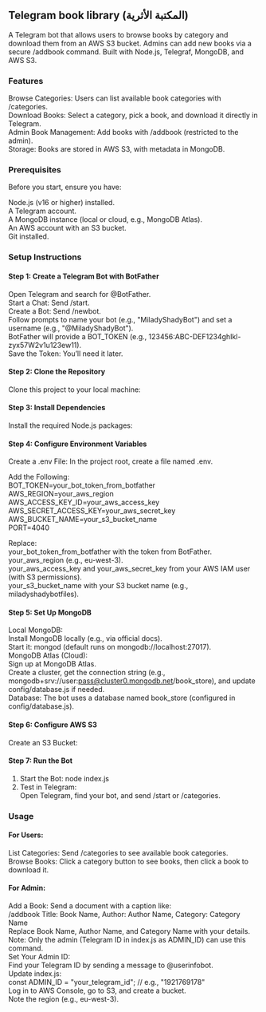 ## Telegram book library (المكتبة اﻷثرية)
A Telegram bot that allows users to browse books by category and download them from an AWS S3 bucket. Admins can add new books via a secure /addbook command. Built with Node.js, Telegraf, MongoDB, and AWS S3.

### Features
Browse Categories: Users can list available book categories with /categories.  
Download Books: Select a category, pick a book, and download it directly in Telegram.  
Admin Book Management: Add books with /addbook (restricted to the admin).  
Storage: Books are stored in AWS S3, with metadata in MongoDB.

### Prerequisites
Before you start, ensure you have:  

Node.js (v16 or higher) installed.  
A Telegram account.  
A MongoDB instance (local or cloud, e.g., MongoDB Atlas).  
An AWS account with an S3 bucket.  
Git installed.

### Setup Instructions
#### Step 1: Create a Telegram Bot with BotFather
Open Telegram and search for @BotFather.  
Start a Chat: Send /start.  
Create a Bot: Send /newbot.  
Follow prompts to name your bot (e.g., "MiladyShadyBot") and set a username (e.g., "@MiladyShadyBot").  
BotFather will provide a BOT_TOKEN (e.g., 123456:ABC-DEF1234ghIkl-zyx57W2v1u123ew11).  
Save the Token: You’ll need it later.

#### Step 2: Clone the Repository
Clone this project to your local machine:

#### Step 3: Install Dependencies
Install the required Node.js packages:

#### Step 4: Configure Environment Variables
Create a .env File: In the project root, create a file named .env.  

Add the Following:  
BOT_TOKEN=your_bot_token_from_botfather  
AWS_REGION=your_aws_region  
AWS_ACCESS_KEY_ID=your_aws_access_key  
AWS_SECRET_ACCESS_KEY=your_aws_secret_key  
AWS_BUCKET_NAME=your_s3_bucket_name  
PORT=4040  

Replace:  
your_bot_token_from_botfather with the token from BotFather.  
your_aws_region (e.g., eu-west-3).  
your_aws_access_key and your_aws_secret_key from your AWS IAM user (with S3 permissions).  
your_s3_bucket_name with your S3 bucket name (e.g., miladyshadybotfiles).

#### Step 5: Set Up MongoDB
Local MongoDB:  
Install MongoDB locally (e.g., via official docs).  
Start it: mongod (default runs on mongodb://localhost:27017).  
MongoDB Atlas (Cloud):  
Sign up at MongoDB Atlas.  
Create a cluster, get the connection string (e.g., mongodb+srv://user:pass@cluster0.mongodb.net/book_store), and update config/database.js if needed.  
Database: The bot uses a database named book_store (configured in config/database.js).

#### Step 6: Configure AWS S3
Create an S3 Bucket:

#### Step 7: Run the Bot
1) Start the Bot: node index.js  
2) Test in Telegram:  
Open Telegram, find your bot, and send /start or /categories.

### Usage
#### For Users:
List Categories: Send /categories to see available book categories.  
Browse Books: Click a category button to see books, then click a book to download it.

#### For Admin:
Add a Book: Send a document with a caption like:  
/addbook Title: Book Name, Author: Author Name, Category: Category Name  
Replace Book Name, Author Name, and Category Name with your details.  
Note: Only the admin (Telegram ID in index.js as ADMIN_ID) can use this command.  
Set Your Admin ID:  
Find your Telegram ID by sending a message to @userinfobot.  
Update index.js:  
const ADMIN_ID = "your_telegram_id"; // e.g., "1921769178"  
Log in to AWS Console, go to S3, and create a bucket.  
Note the region (e.g., eu-west-3).
